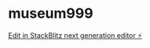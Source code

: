 # museum999

[Edit in StackBlitz next generation editor ⚡️](https://stackblitz.com/~/github.com/lecozd05/museum999)